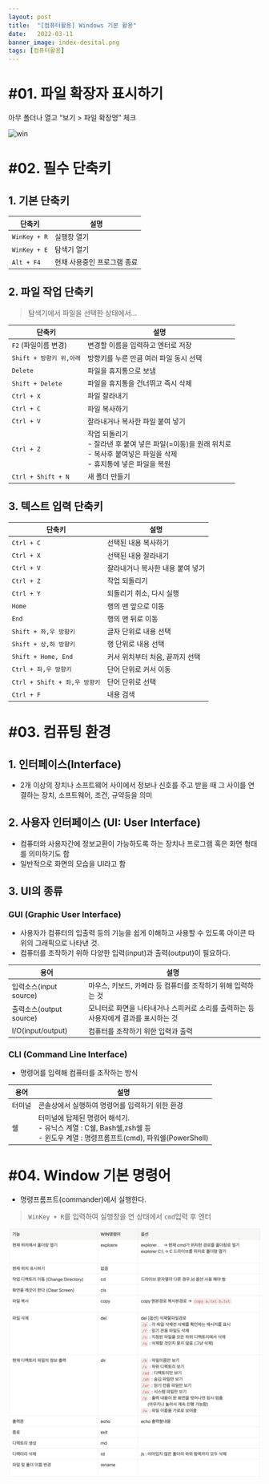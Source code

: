 ```yaml
---
layout: post
title:  "[컴퓨터활용] Windows 기본 활용"
date:   2022-03-11
banner_image: index-desital.png
tags: [컴퓨터활용]
---
```


# #01. 파일 확장자 표시하기

아무 폴더나 열고 “보기 > 파일 확장명” 체크

![win](res/win.png)

# #02. 필수 단축키

## 1. 기본 단축키

| 단축키 | 설명 |
|---|---|
| `WinKey + R` | 실행창 열기 |
| `WinKey + E` | 탐색기 열기 |
| `Alt + F4` | 현재 사용중인 프로그램 종료 |

## 2. 파일 작업 단축키

> 탐색기에서 파일을 선택한 상태에서...

| 단축키 | 설명 |
|---|---|
| `F2` (파일이름 변경) | 변경할 이름을 입력하고 엔터로 저장 |
| `Shift + 방향키 위,아래` | 방향키를 누른 만큼 여러 파일 동시 선택 |
| `Delete` | 파일을 휴지통으로 보냄 |
| `Shift + Delete` | 파일을 휴지통을 건너뛰고 즉시 삭제 |
| `Ctrl + X` | 파일 잘라내기 |
| `Ctrl + C` | 파일 복사하기 |
| `Ctrl + V` | 잘라내거나 복사한 파일 붙여 넣기 |
| `Ctrl + Z` | 작업 되돌리기<br/>- 잘라낸 후 붙여 넣은 파일(=이동)을 원래 위치로<br/>- 복사후 붙여넣은 파일을 삭제<br/>- 휴지통에 넣은 파일을 복원 |
| `Ctrl + Shift + N` | 새 폴더 만들기 |

## 3. 텍스트 입력 단축키

| 단축키 | 설명 |
|---|---|
| `Ctrl + C` | 선택된 내용 복사하기 |
| `Ctrl + X` | 선택된 내용 잘라내기 |
| `Ctrl + V` | 잘라내거나 복사한 내용 붙여 넣기 |
| `Ctrl + Z` | 작업 되돌리기 |
| `Ctrl + Y` | 되돌리기 취소, 다시 실행 |
| `Home` | 행의 맨 앞으로 이동 |
| `End` | 행의 맨 뒤로 이동 |
| `Shift + 좌,우 방향키` | 글자 단위로 내용 선택 |
| `Shift + 상,하 방향키` | 행 단위로 내용 선택 |
| `Shift + Home, End` | 커서 위치부터 처음, 끝까지 선택 |
| `Ctrl + 좌,우 방향키` | 단어 단위로 커서 이동 |
| `Ctrl + Shift + 좌,우 방향키` | 단어 단위로 선택 |
| `Ctrl + F` | 내용 검색 |

# #03. 컴퓨팅 환경

## 1. 인터페이스(Interface)

- 2개 이상의 장치나 소프트웨어 사이에서 정보나 신호를 주고 받을 때 그 사이를 연결하는 장치, 소프트웨어, 조건, 규약등을 의미

## 2. 사용자 인터페이스 (UI: User Interface)

- 컴퓨터와 사용자간에 정보교환이 가능하도록 하는 장치나 프로그램 혹은 화면 형태를 의미하기도 함
- 일반적으로 화면의 모습을 UI라고 함

## 3. UI의 종류

### GUI (Graphic User Interface)

- 사용자가 컴퓨터의 입출력 등의 기능을 쉽게 이해하고 사용할 수 있도록 아이콘 따위의 그래픽으로 나타낸 것.
- 컴퓨터를 조작하기 위하 다양한 입력(input)과 출력(output)이 필요하다.

| 용어 | 설명 |
|---|---|
| 입력소스(input source) | 마우스, 키보드, 카메라 등 컴퓨터를 조작하기 위해 입력하는 것 |
| 출력소스(output source) | 모니터로 화면을 나타내거나 스피커로 소리를 출력하는 등 사용자에게 결과를 표시하는 것 |
| I/O(input/output) | 컴퓨터를 조작하기 위한 입력과 출력 |


### CLI (Command Line Interface)

- 명령어를 입력해 컴퓨터를 조작하는 방식

| 용어 | 설명 |
|---|---|
| 터미널 | 콘솔상에서 실행하여 명령어를 입력하기 위한 환경 |
| 쉘 | 터미널에 탑제된 명령어 해석기.<br/>- 유닉스 계열 : C쉘, Bash쉘,zsh쉘 등<br/>- 윈도우 계열 : 명령프롬프트(cmd), 파워쉘(PowerShell) |

# #04. Window 기본 명령어

- 명령프롬프트(commander)에서 실행한다.

> `WinKey + R`를 입력하여 실행창을 연 상태에서 `cmd`입력 후 엔터

![](/images/posts/2022/0311/win_command.png)